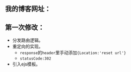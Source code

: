 ## 我的博客网址：

## 第一次修改：

- 分发路由逻辑。
- 重定向的实现。
  - `response`的`header`里手动添加`{Location:'reset url'}`
  - `statusCode:302`
- 引入ejs模板。